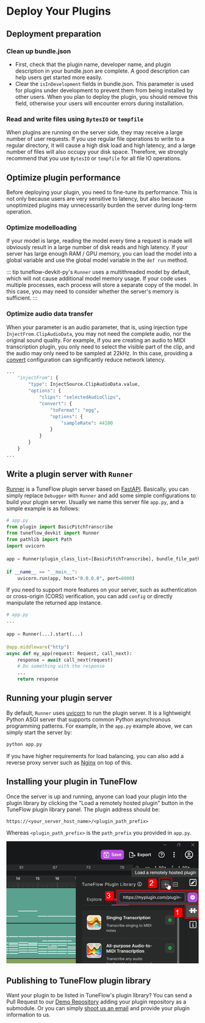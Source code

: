# Deploy Your Plugins

## Deployment preparation

### Clean up bundle.json

- First, check that the plugin name, developer name, and plugin description in your bundle.json are complete. A good description can help users get started more easily.
- Clear the `isInDevelopment` fields in bundle.json. This parameter is used for plugins under development to prevent them from being installed by other users. When you plan to deploy the plugin, you should remove this field, otherwise your users will encounter errors during installation.

### Read and write files using `BytesIO` or `tempfile`

When plugins are running on the server side, they may receive a large number of user requests. If you use regular file operations to write to a regular directory, it will cause a high disk load and high latency, and a large number of files will also occupy your disk space. Therefore, we strongly recommend that you use `BytesIO` or `tempfile` for all file IO operations.

## Optimize plugin performance

Before deploying your plugin, you need to fine-tune its performance. This is not only because users are very sensitive to latency, but also because unoptimized plugins may unnecessarily burden the server during long-term operation.

### Optimize modelloading

If your model is large, reading the model every time a request is made will obviously result in a large number of disk reads and high latency. If your server has large enough RAM / GPU memory, you can load the model into a global variable and use the global model variable in the `def run` method.

<!-- prettier-ignore-start -->
::: tip
tuneflow-devkit-py's `Runner` uses a multithreaded model by default, which will not cause additional model memory usage. If your code uses multiple processes, each process will store a separate copy of the model. In this case, you may need to consider whether the server's memory is sufficient.
:::

<!-- prettier-ignore-end -->

### Optimize audio data transfer

When your parameter is an audio parameter, that is, using injection type `InjectFrom.ClipAudioData`, you may not need the complete audio, nor the original sound quality. For example, if you are creating an audio to MIDI transcription plugin, you only need to select the visible part of the clip, and the audio may only need to be sampled at 22kHz. In this case, providing a [convert](https://github.com/tuneflow/tuneflow-py/blob/main/src/tuneflow_py/descriptors/param.py#L16) configuration can significantly reduce network latency.

```python
...
    "injectFrom": {
        "type": InjectSource.ClipAudioData.value,
        "options": {
            "clips": "selectedAudioClips",
            "convert": {
                "toFormat": "ogg",
                "options": {
                    "sampleRate": 44100
                }
            }
        }
    }
...
```

## Write a plugin server with `Runner`

[Runner](https://github.com/tuneflow/tuneflow-devkit-py/blob/main/src/tuneflow_devkit/runner.py) is a TuneFlow plugin server based on [FastAPI](https://fastapi.tiangolo.com/). Basically, you can simply replace `Debugger` with `Runner` and add some simple configurations to build your plugin server. Usually we name this server file `app.py`, and a simple example is as follows:

```python
# app.py
from plugin import BasicPitchTranscribe
from tuneflow_devkit import Runner
from pathlib import Path
import uvicorn

app = Runner(plugin_class_list=[BasicPitchTranscribe], bundle_file_path=str(Path(__file__).parent.joinpath('bundle.json').absolute())).start(path_prefix='/plugin-service/basic_pitch')

if __name__ == "__main__":
    uvicorn.run(app, host="0.0.0.0", port=8000)

```

If you need to support more features on your server, such as authentication or cross-origin (CORS) verification, you can add `config` or directly manipulate the returned app instance.

```python
# app.py
...

app = Runner(...).start(...)

@app.middleware("http")
async def my_app(request: Request, call_next):
    response = await call_next(request)
    # Do something with the response
    ...
    return response
```

## Running your plugin server

By default, `Runner` uses [uvicorn](https://www.uvicorn.org/) to run the plugin server. It is a lightweight Python ASGI server that supports common Python asynchronous programming patterns. For example, in the `app.py` example above, we can simply start the server by:

```bash
python app.py
```

If you have higher requirements for load balancing, you can also add a reverse proxy server such as [Nginx](https://www.nginx.com/) on top of this.

## Installing your plugin in TuneFlow

Once the server is up and running, anyone can load your plugin into the plugin library by clicking the "Load a remotely hosted plugin" button in the TuneFlow plugin library panel. The plugin address should be:

```
https://<your_server_host_name>/<plugin_path_prefix>
```

Whereas `<plugin_path_prefix>` is the `path_prefix` you provided in `app.py`.

![Load remote plugins](./images/develop/load_remote_plugin.jpg)

## Publishing to TuneFlow plugin library

Want your plugin to be listed in TuneFlow's plugin library? You can send a Pull Request to our [Demo Repository](https://github.com/tuneflow/tuneflow-py-demos) adding your plugin repository as a submodule. Or you can simply [shoot us an email](mailto:contact@info.tuneflow.com) and provide your plugin information to us.